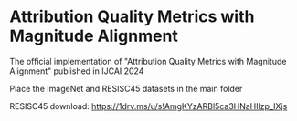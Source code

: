 # Attribution Quality Metrics with Magnitude Alignment
The official implementation of "Attribution Quality Metrics with Magnitude Alignment" published in IJCAI 2024

Place the ImageNet and RESISC45 datasets in the main folder

RESISC45 download: 
    https://1drv.ms/u/s!AmgKYzARBl5ca3HNaHIlzp_IXjs